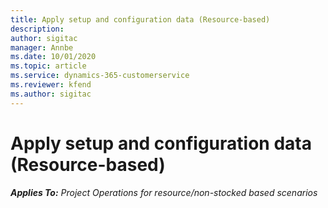 ```yaml
---
title: Apply setup and configuration data (Resource-based)
description: 
author: sigitac
manager: Annbe
ms.date: 10/01/2020
ms.topic: article
ms.service: dynamics-365-customerservice
ms.reviewer: kfend 
ms.author: sigitac
---
```


# Apply setup and configuration data (Resource-based)

_**Applies To:** Project Operations for resource/non-stocked based scenarios_
